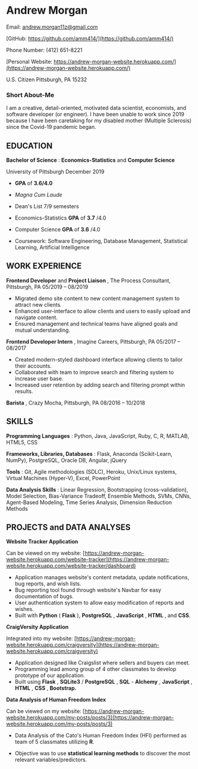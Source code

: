 # Andrew Morgan

Email: [andrew.morgan11z@gmail.com](mailto:andrew.morgan11z@gmail.com) 

[GitHub: https://github.com/amm414/](https://github.com/amm414/)

Phone Number: (412) 651-8221 

[Personal Website: https://andrew-morgan-website.herokuapp.com/](https://andrew-morgan-website.herokuapp.com/)

U.S. Citizen Pittsburgh, PA 15232

### Short About-Me

I am a creative, detail-oriented, motivated data scientist, economists, and software developer (or engineer). I have been unable to work since 2019 because I have been caretaking for my disabled mother (Multiple Sclerosis) since the Covid-19 pandemic began. 

## EDUCATION

**Bachelor of Science** : **Economics-Statistics** and **Computer Science**

University of Pittsburgh December 2019

- **GPA** of **3.6/4.0**
- _Magna Cum Laude_
- Dean&#39;s List 7/9 semesters
- Economics-Statistics **GPA** of **3.7** /4.0
- Computer Science **GPA** of **3.6** /4.0

- Coursework: Software Engineering, Database Management, Statistical Learning, Artificial Intelligence

## WORK EXPERIENCE

**Frontend Developer** and **Project Liaison** , The Process Consultant, Pittsburgh, PA 05/2019 – 08/2019

- Migrated demo site content to new content management system to attract new clients.
- Enhanced user-interface to allow clients and users to easily upload and navigate content.
- Ensured management and technical teams have aligned goals and mutual understanding.

**Frontend Developer Intern** , Imagine Careers, Pittsburgh, PA 05/2017 – 08/2017

- Created modern-styled dashboard interface allowing clients to tailor their accounts.
- Collaborated with team to improve search and filtering system to increase user base.
- Increased user retention by adding search and filtering prompt within results.

**Barista** , Crazy Mocha, Pittsburgh, PA 08/2016 – 10/2018

## SKILLS

**Programming Languages** : Python, Java, JavaScript, Ruby, C, R, MATLAB, HTML5, CSS

**Frameworks, Libraries, Databases** : Flask, Anaconda (Scikit-Learn, NumPy), PostgreSQL, Oracle DB, Angular, jQuery

**Tools** : Git, Agile methodologies (SDLC), Heroku, Unix/Linux systems, Virtual Machines (Hyper-V), Excel, PowerPoint

**Data Analysis Skills** : Linear Regression, Bootstrapping (cross-validation), Model Selection, Bias-Variance Tradeoff, Ensemble Methods, SVMs, CNNs, Agent-Based Modeling, Time Series Analysis, Dimension Reduction Methods

## PROJECTS and DATA ANALYSES

**Website Tracker Application**

Can be viewed on my website: [https://andrew-morgan-website.herokuapp.com/website-tracker](https://andrew-morgan-website.herokuapp.com/website-tracker/dashboard)

- Application manages website&#39;s content metadata, update notifications, bug reports, and wish lists.
- Bug reporting tool found through website&#39;s Navbar for easy documentation of bugs.
- User authentication system to allow easy modification of reports and wishes.
- Built with **Python** ( **Flask** ), **PostgreSQL** , **JavaScript** , **HTML** , and **CSS**.

**CraigVersity Application**

Integrated into my website: [https://andrew-morgan-website.herokuapp.com/craigversity](https://andrew-morgan-website.herokuapp.com/craigversity)

- Application designed like Craigslist where sellers and buyers can meet.
- Programming lead among group of 4 other classmates to develop prototype of our application.
- Built using **Flask** , **SQLite3** / **PostgreSQL** , **SQL** - **Alchemy** , **JavaScript** , **HTML** , **CSS** , **Bootstrap.**

**Data Analysis of Human Freedom Index**

Can be viewed on my website: [https://andrew-morgan-website.herokuapp.com/my-posts/posts/3](https://andrew-morgan-website.herokuapp.com/my-posts/posts/3)

- Data Analysis of the Cato&#39;s Human Freedom Index (HFI) performed as team of 5 classmates utilizing **R**.

- Objective was to use **statistical learning methods** to discover the most relevant variables/predictors.
